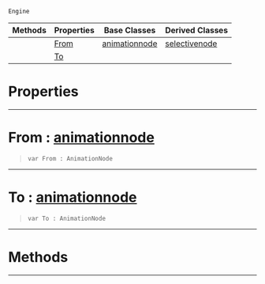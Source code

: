  `Engine`

|Methods|Properties|Base Classes|Derived Classes|
|---|---|---|---|
| |[ From](dualblendselectivenode.md#from-zilch-engine-documen)|[animationnode](animationnode.md)|[selectivenode](selectivenode.md)|
| |[ To](dualblendselectivenode.md#to-zilch-engine-documenta)| | |


 #  Properties


---  
 #  From : [animationnode](animationnode.md)

> 
> ``` lang=cpp, name=Nada
> var From : AnimationNode


---  
 #  To : [animationnode](animationnode.md)

> 
> ``` lang=cpp, name=Nada
> var To : AnimationNode


---  
 #  Methods


---  
 

 